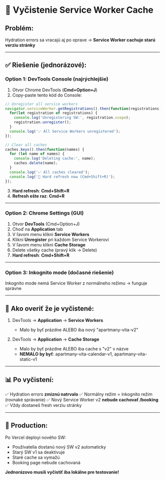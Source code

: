 # 🧹 Vyčistenie Service Worker Cache

## Problém:
Hydration errors sa vracajú aj po oprave → **Service Worker cachuje starú verziu stránky**

---

## ✅ Riešenie (jednorázové):

### **Option 1: DevTools Console (najrýchlejšie)**

1. Otvor Chrome DevTools (**Cmd+Option+J**)
2. Copy-paste tento kód do Console:

```javascript
// Unregister all service workers
navigator.serviceWorker.getRegistrations().then(function(registrations) {
  for(let registration of registrations) {
    console.log('Unregistering SW:', registration.scope);
    registration.unregister();
  }
  console.log('✅ All Service Workers unregistered');
});

// Clear all caches
caches.keys().then(function(names) {
  for (let name of names) {
    console.log('Deleting cache:', name);
    caches.delete(name);
  }
  console.log('✅ All caches cleared');
  console.log('🔄 Hard refresh now (Cmd+Shift+R)');
});
```

3. **Hard refresh**: **Cmd+Shift+R**
4. **Refresh ešte raz**: **Cmd+R**

---

### **Option 2: Chrome Settings (GUI)**

1. Otvor **DevTools** (Cmd+Option+J)
2. Choď na **Application** tab
3. V ľavom menu klikni **Service Workers**
4. Klikni **Unregister** pri každom Service Workerovi
5. V ľavom menu klikni **Cache Storage**
6. Delete všetky cache (pravý klik → Delete)
7. **Hard refresh**: **Cmd+Shift+R**

---

### **Option 3: Inkognito mode (dočasné riešenie)**

Inkognito mode nemá Service Worker z normálneho režimu → funguje správne

---

## 🎯 Ako overiť že je vyčistené:

1. DevTools → **Application** → **Service Workers**
   - Malo by byť prázdne ALEBO iba nový "apartmany-vita-v2"
   
2. DevTools → **Application** → **Cache Storage**
   - Malo by byť prázdne ALEBO iba cache s "v2" v názve
   - **NEMALO by byť**: apartmany-vita-calendar-v1, apartmany-vita-static-v1

---

## 📊 Po vyčistení:

✅ Hydration errors **zmiznú natrvalo**
✅ Normálny režim = inkognito režim (rovnaké správanie)
✅ Nový Service Worker v2 **nebude cachovať /booking**
✅ Vždy dostaneš fresh verziu stránky

---

## 🚀 Production:

Po Vercel deployi nového SW:
- Používatelia dostanú nový SW v2 automaticky
- Starý SW v1 sa deaktivuje
- Staré cache sa vymažú
- Booking page nebude cachovaná

**Jednorázovo musíš vyčistiť iba lokálne pre testovanie!**
